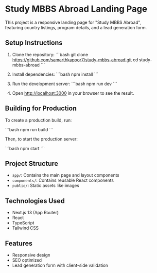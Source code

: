 # Study MBBS Abroad Landing Page

This project is a responsive landing page for "Study MBBS Abroad", featuring country listings, program details, and a lead generation form.

## Setup Instructions

1. Clone the repository:
   \```bash
   git clone https://github.com/samarthkapoor7/study-mbbs-abroad.git
   cd study-mbbs-abroad
   \```

2. Install dependencies:
   \```bash
   npm install
   \```


3. Run the development server:
   \```bash
   npm run dev
   \```

4. Open [http://localhost:3000](http://localhost:3000) in your browser to see the result.

## Building for Production

To create a production build, run:

\```bash
npm run build
\```

Then, to start the production server:

\```bash
npm start
\```

## Project Structure

- `app/`: Contains the main page and layout components
- `components/`: Contains reusable React components
- `public/`: Static assets like images

## Technologies Used

- Next.js 13 (App Router)
- React
- TypeScript
- Tailwind CSS

## Features

- Responsive design
- SEO optimized
- Lead generation form with client-side validation

